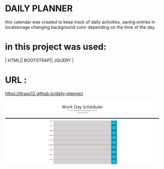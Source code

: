 # DAILY PLANNER

this calendar was created to keep track of daily activities, saving entries in localstorage changing background color depending on the time of the day.

# in this project was used:

| HTML|| BOOTSTRAP|| JQUERY |


# URL :
https://tiraso12.github.io/daily-planner/

![project image](/assets/img/tiraso12.github.io_daily-planner_.png)
